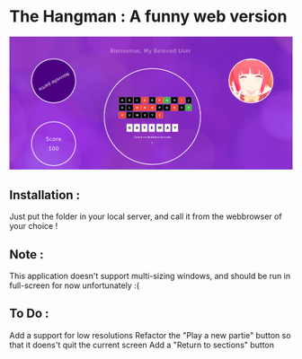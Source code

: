 # The Hangman : A funny web version

![Screen](Screen.png)

## Installation : 
Just put the folder in your local server, and call it from the webbrowser of your choice ! 

## Note : 
This application doesn't support multi-sizing windows, and should be run in full-screen for now unfortunately :(

## To Do :
Add a support for low resolutions
Refactor the "Play a new partie" button so that it doens't quit the current screen
Add a "Return to sections" button
